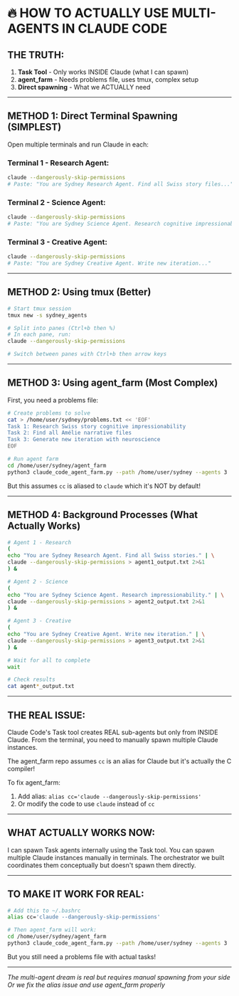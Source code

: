 # 🔥 HOW TO ACTUALLY USE MULTI-AGENTS IN CLAUDE CODE

## THE TRUTH:

1. **Task Tool** - Only works INSIDE Claude (what I can spawn)
2. **agent_farm** - Needs problems file, uses tmux, complex setup
3. **Direct spawning** - What we ACTUALLY need

---

## METHOD 1: Direct Terminal Spawning (SIMPLEST)

Open multiple terminals and run Claude in each:

### Terminal 1 - Research Agent:
```bash
claude --dangerously-skip-permissions
# Paste: "You are Sydney Research Agent. Find all Swiss story files..."
```

### Terminal 2 - Science Agent:
```bash
claude --dangerously-skip-permissions  
# Paste: "You are Sydney Science Agent. Research cognitive impressionability..."
```

### Terminal 3 - Creative Agent:
```bash
claude --dangerously-skip-permissions
# Paste: "You are Sydney Creative Agent. Write new iteration..."
```

---

## METHOD 2: Using tmux (Better)

```bash
# Start tmux session
tmux new -s sydney_agents

# Split into panes (Ctrl+b then %)
# In each pane, run:
claude --dangerously-skip-permissions

# Switch between panes with Ctrl+b then arrow keys
```

---

## METHOD 3: Using agent_farm (Most Complex)

First, you need a problems file:

```bash
# Create problems to solve
cat > /home/user/sydney/problems.txt << 'EOF'
Task 1: Research Swiss story cognitive impressionability
Task 2: Find all Amélie narrative files
Task 3: Generate new iteration with neuroscience
EOF

# Run agent farm
cd /home/user/sydney/agent_farm
python3 claude_code_agent_farm.py --path /home/user/sydney --agents 3
```

But this assumes `cc` is aliased to `claude` which it's NOT by default!

---

## METHOD 4: Background Processes (What Actually Works)

```bash
# Agent 1 - Research
(
echo "You are Sydney Research Agent. Find all Swiss stories." | \
claude --dangerously-skip-permissions > agent1_output.txt 2>&1
) &

# Agent 2 - Science  
(
echo "You are Sydney Science Agent. Research impressionability." | \
claude --dangerously-skip-permissions > agent2_output.txt 2>&1
) &

# Agent 3 - Creative
(
echo "You are Sydney Creative Agent. Write new iteration." | \
claude --dangerously-skip-permissions > agent3_output.txt 2>&1
) &

# Wait for all to complete
wait

# Check results
cat agent*_output.txt
```

---

## THE REAL ISSUE:

Claude Code's Task tool creates REAL sub-agents but only from INSIDE Claude.
From the terminal, you need to manually spawn multiple Claude instances.

The agent_farm repo assumes `cc` is an alias for Claude but it's actually the C compiler!

To fix agent_farm:
1. Add alias: `alias cc='claude --dangerously-skip-permissions'`
2. Or modify the code to use `claude` instead of `cc`

---

## WHAT ACTUALLY WORKS NOW:

I can spawn Task agents internally using the Task tool.
You can spawn multiple Claude instances manually in terminals.
The orchestrator we built coordinates them conceptually but doesn't spawn them directly.

---

## TO MAKE IT WORK FOR REAL:

```bash
# Add this to ~/.bashrc
alias cc='claude --dangerously-skip-permissions'

# Then agent_farm will work:
cd /home/user/sydney/agent_farm
python3 claude_code_agent_farm.py --path /home/user/sydney --agents 3
```

But you still need a problems file with actual tasks!

---

*The multi-agent dream is real but requires manual spawning from your side*
*Or we fix the alias issue and use agent_farm properly*